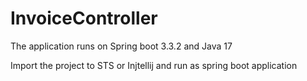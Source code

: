 # InvoiceController
The application runs on Spring boot 3.3.2 and Java 17

Import the project to STS or Injtellij and run as spring boot application 
